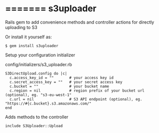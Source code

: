=======
s3uploader
==========

Rails gem to add convenience methods and controller actions for directly uploading to S3

Or install it yourself as:

    $ gem install s3uploader

Setup your configuration initializer

config/initializers/s3_uploader.rb

	S3DirectUpload.config do |c|
	  c.access_key_id = ""       # your access key id
	  c.secret_access_key = ""   # your secret access key
	  c.bucket = ""              # your bucket name
	  c.region = nil             # region prefix of your bucket url (optional), eg. "s3-eu-west-1"
	  c.url = nil                # S3 API endpoint (optional), eg. "https://#{c.bucket}.s3.amazonaws.com/"
	end

Adds methods to the controller

	include S3Uploader::Upload